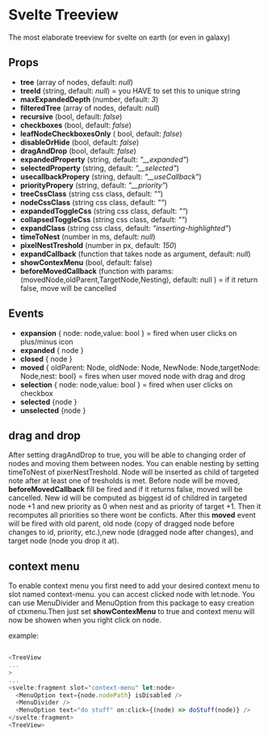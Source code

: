 # Svelte Treeview

The most elaborate treeview for svelte on earth (or even in galaxy)
## Props

 - **tree** (array of nodes, default: *null*)
 - **treeId** (string, default: *null*) = you HAVE to set this to unique string
 - **maxExpandedDepth** (number, default: *3*)
 - **filteredTree** (array of nodes, default: *null*)
 - **recursive** (bool, default: *false*)
 - **checkboxes** (bool, default: *false*)
 - **leafNodeCheckboxesOnly** ( bool, default: *false*)
 - **disableOrHide** (bool, default: *false*)
 - **dragAndDrop** (bool, default: *false*)
 - **expandedProperty** (string, default: *"__expanded"*)
 - **selectedProperty** (string, default: *"__selected"*)
 - **usecallbackPropery** (string, default: *"__useCallback"*)
 - **priorityPropery** (string, default: *"__priority"*)
 - **treeCssClass** (string css class, default: *""*)
 - **nodeCssClass** (string css class, default: *""*)
 - **expandedToggleCss** (string css class, default: *""*)
 - **collapsedToggleCss** (string css class, default: *""*)
 - **expandClass** (string css class, default: *"inserting-highlighted"*)
 - **timeToNest** (number in ms, default: *null*)
 - **pixelNestTreshold** (number in px, default: *150*)
 - **expandCallback** (function that takes node as argument, default: *null*)
 - **showContexMenu** (bool, default: false)
 - **beforeMovedCallback** (function with params: (movedNode,oldParent,TargetNode,Nesting), default: null ) = if it return false, move will be cancelled

## Events
- **expansion** { node: node,value: bool } = fired when user clicks on plus/minus icon
- **expanded** { node }
- **closed** { node }
- **moved**  { oldParent: Node, oldNode: Node, NewNode: Node,targetNode: Node,nest: bool} = fires when user moved node with drag and drog 
- **selection** { node: node,value: bool }  = fired when user clicks on checkbox
- **selected** {node }
- **unselected** {node }

## drag and drop

After setting dragAndDrop to true, you will be able to changing order of nodes and moving them between nodes. You can enable nesting by setting timeToNest of pixerNestTreshold. Node will be inserted as child of targeted note after at least one of tresholds is met. Before node will be moved, **beforeMovedCallback** fill be fired and if it returns false, moved will be cancelled.    New id will be computed as biggest id of childred in targeted node +1 and new priority as 0 when nest and as priority of target +1. Then it recomputes all priorities so there wont be conficts. After this **moved** event will be fired with old parent, old node (copy of dragged node before changes to id, priority, etc.),new node (dragged node after changes), and target node (node you drop it at).

## context menu

To enable context menu you first need to add your desired context menu to slot named context-menu. you can accest clicked node with let:node. You can use MenuDivider and MenuOption from this package to easy creation of ctxmenu.Then just set **showContexMenu** to true and context menu will now be showen when you right click on node.

example:
```js

<TreeView
...
>
...
<svelte:fragment slot="context-menu" let:node>
  <MenuOption text={node.nodePath} isDisabled />
  <MenuDivider />
  <MenuOption text="do stuff" on:click={(node) => doStuff(node)} />
</svelte:fragment>
<TreeView>
```

